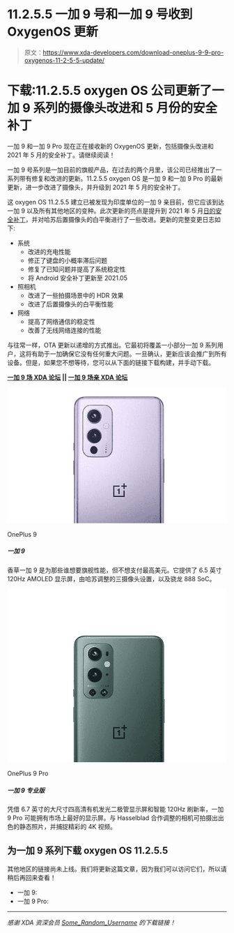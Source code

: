 # 11.2.5.5 一加 9 号和一加 9 号收到 OxygenOS 更新

> 原文：<https://www.xda-developers.com/download-oneplus-9-9-pro-oxygenos-11-2-5-5-update/>

# 下载:11.2.5.5 oxygen OS 公司更新了一加 9 系列的摄像头改进和 5 月份的安全补丁

一加 9 和一加 9 Pro 现在正在接收新的 OxygenOS 更新，包括摄像头改进和 2021 年 5 月的安全补丁。请继续阅读！

一加 9 号系列是一加目前的旗舰产品，在过去的两个月里，该公司已经推出了一系列带有修复和改进的更新。11.2.5.5 oxygen OS 是一加 9 和一加 9 Pro 的最新更新，进一步改进了摄像头，并升级到 2021 年 5 月的安全补丁。

这 oxygen OS 11.2.5.5 建立已被发现为印度单位的一加 9 亲目前，但它应该到达一加 9 以及所有其他地区的变种。此次更新的亮点是提升到 2021 年 5 月[日的安全补丁](https://www.xda-developers.com/google-may-2021-security-update-pixel-phones/)，并对哈苏后置摄像头的白平衡进行了一些改进。更新的完整变更日志如下:

*   系统
    *   改进的充电性能
    *   修正了键盘的小概率滞后问题
    *   修复了已知问题并提高了系统稳定性
    *   将 Android 安全补丁更新至 2021.05
*   照相机
    *   改进了一些拍摄场景中的 HDR 效果
    *   改进了后置摄像头的白平衡性能
*   网络
    *   提高了网络通信的稳定性
    *   改善了无线网络连接的性能

与往常一样，OTA 更新以递增的方式推出。它最初将覆盖一小部分一加 9 系列用户，这将有助于一加确保它没有任何重大问题。一旦确认，更新应该会推广到所有设备。但是，如果您不想等待，您可以从下面的链接下载构建，并手动下载。

**[一加 9 场 XDA 论坛](https://forum.xda-developers.com/f/oneplus-9.12151/) || [一加 9 场亲 XDA 论坛](https://forum.xda-developers.com/f/oneplus-9-pro.12153/)**

 <picture>![The vanilla OnePlus 9 is for those who want flagship performance but don't want to pay top dollar. It offers a 6.5 inch 120Hz AMOLED display, a triple-camera setup tuned by Hasselblad, and the Snapdragon 888 SoC.](img/d66608aa9e3d6d32dbda78614c3ddc62.png)</picture> 

OnePlus 9

##### 一加 9

香草一加 9 是为那些谁想要旗舰性能，但不想支付最高美元。它提供了 6.5 英寸 120Hz AMOLED 显示屏，由哈苏调整的三摄像头设置，以及骁龙 888 SoC。

 <picture>![The OnePlus 9 Pro is a really fast 2021 flagship that still keeps up well today. ](img/e87b0190e6eaa03a7cf726cd74516288.png)</picture> 

OnePlus 9 Pro

##### 一加 9 专业版

凭借 6.7 英寸的大尺寸四高清有机发光二极管显示屏和智能 120Hz 刷新率，一加 9 Pro 可能拥有市场上最好的显示屏。与 Hasselblad 合作调整的相机可拍摄出出色的静态照片，并捕捉精彩的 4K 视频。

## 为一加 9 系列下载 oxygen OS 11.2.5.5

其他地区的链接尚未上线。我们将更新这篇文章，因为我们可以访问它们，所以请稍后再回来查看！

*   一加 9:
*   一加 9 Pro:

* * *

*感谢 XDA 资深会员 [Some_Random_Username](https://forum.xda-developers.com/m/some_random_username.8234677/) 的下载链接！*